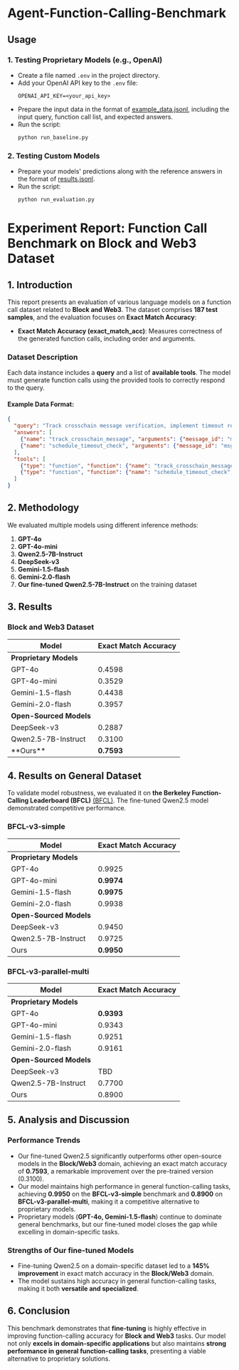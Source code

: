 # Agent-Function-Calling-Benchmark

## Usage

### 1. Testing Proprietary Models (e.g., OpenAI)

- Create a file named `.env` in the project directory.
- Add your OpenAI API key to the `.env` file:
  ```env
  OPENAI_API_KEY=<your_api_key>
  ```
- Prepare the input data in the format of [example\_data.jsonl](./data/example_data.jsonl), including the input query, function call list, and expected answers.
- Run the script:
  ```sh
  python run_baseline.py
  ```

### 2. Testing Custom Models

- Prepare your models' predictions along with the reference answers in the format of [results.jsonl](./data/baseline_gpt-4o-mini_results.jsonl).
- Run the script:
  ```sh
  python run_evaluation.py
  ```

# Experiment Report: Function Call Benchmark on Block and Web3 Dataset

## 1. Introduction

This report presents an evaluation of various language models on a function call dataset related to **Block and Web3**. The dataset comprises **187 test samples**, and the evaluation focuses on **Exact Match Accuracy**:

- **Exact Match Accuracy (exact\_match\_acc)**: Measures correctness of the generated function calls, including order and arguments.

### Dataset Description

Each data instance includes a **query** and a list of **available tools**. The model must generate function calls using the provided tools to correctly respond to the query.

#### Example Data Format:

```json
{
  "query": "Track crosschain message verification, implement timeout recovery procedures.",
  "answers": [
    {"name": "track_crosschain_message", "arguments": {"message_id": "msg12345"}},
    {"name": "schedule_timeout_check", "arguments": {"message_id": "msg12345", "timeout": "30"}}
  ],
  "tools": [
    {"type": "function", "function": {"name": "track_crosschain_message", "description": "Track the status of a crosschain message", "parameters": {"type": "object", "properties": {"message_id": {"type": "string"}}}}},
    {"type": "function", "function": {"name": "schedule_timeout_check", "description": "Schedule a timeout check for a message", "parameters": {"type": "object", "properties": {"message_id": {"type": "string"}, "timeout": {"type": "integer"}}}}}
  ]
}
```

## 2. Methodology

We evaluated multiple models using different inference methods:

1. **GPT-4o**
2. **GPT-4o-mini**
3. **Qwen2.5-7B-Instruct**
4. **DeepSeek-v3**
5. **Gemini-1.5-flash**
6. **Gemini-2.0-flash**
7. **Our fine-tuned Qwen2.5-7B-Instruct** on the training dataset

## 3. Results

### Block and Web3 Dataset

| Model                   | Exact Match Accuracy |
| ----------------------- | -------------------- |
| **Proprietary Models**  |                      |
| GPT-4o                  | 0.4598               |
| GPT-4o-mini             | 0.3529               |
| Gemini-1.5-flash        | 0.4438               |
| Gemini-2.0-flash        | 0.3957               |
| **Open-Sourced Models** |                      |
| DeepSeek-v3             | 0.2887               |
| Qwen2.5-7B-Instruct     | 0.3100               |
| \*\*Ours\*\*            | **0.7593**           |

## 4. Results on General Dataset

To validate model robustness, we evaluated it on **the Berkeley Function-Calling Leaderboard (BFCL)** [(BFCL)](https://gorilla.cs.berkeley.edu/blogs/8_berkeley_function_calling_leaderboard.html). The fine-tuned Qwen2.5 model demonstrated competitive performance.

### BFCL-v3-simple

| Model                   | Exact Match Accuracy |
| ----------------------- | -------------------- |
| **Proprietary Models**  |                      |
| GPT-4o                  | 0.9925               |
| GPT-4o-mini             | **0.9974**           |
| Gemini-1.5-flash        | **0.9975**           |
| Gemini-2.0-flash        | 0.9938               |
| **Open-Sourced Models** |                      |
| DeepSeek-v3             | 0.9450               |
| Qwen2.5-7B-Instruct     | 0.9725               |
| Ours                    | **0.9950**           |

### BFCL-v3-parallel-multi

| Model                   | Exact Match Accuracy |
| ----------------------- | -------------------- |
| **Proprietary Models**  |                      |
| GPT-4o                  | **0.9393**           |
| GPT-4o-mini             | 0.9343               |
| Gemini-1.5-flash        | 0.9251               |
| Gemini-2.0-flash        | 0.9161                  |
| **Open-Sourced Models** |                      |
| DeepSeek-v3             | TBD                  |
| Qwen2.5-7B-Instruct     | 0.7700               |
| Ours                    | 0.8900               |

## 5. Analysis and Discussion

### Performance Trends

- Our fine-tuned Qwen2.5 significantly outperforms other open-source models in the **Block/Web3** domain, achieving an exact match accuracy of **0.7593**, a remarkable improvement over the pre-trained version (0.3100).
- Our model maintains high performance in general function-calling tasks, achieving **0.9950** on the **BFCL-v3-simple** benchmark and **0.8900** on **BFCL-v3-parallel-multi**, making it a competitive alternative to proprietary models.
- Proprietary models (**GPT-4o, Gemini-1.5-flash**) continue to dominate general benchmarks, but our fine-tuned model closes the gap while excelling in domain-specific tasks.

### Strengths of Our fine-tuned Models

- Fine-tuning Qwen2.5 on a domain-specific dataset led to a **145% improvement** in exact match accuracy in the **Block/Web3** domain.
- The model sustains high accuracy in general function-calling tasks, making it both **versatile and specialized**.

## 6. Conclusion

This benchmark demonstrates that **fine-tuning** is highly effective in improving function-calling accuracy for **Block and Web3** tasks. Our model not only **excels in domain-specific applications** but also maintains **strong performance in general function-calling tasks**, presenting a viable alternative to proprietary solutions.

